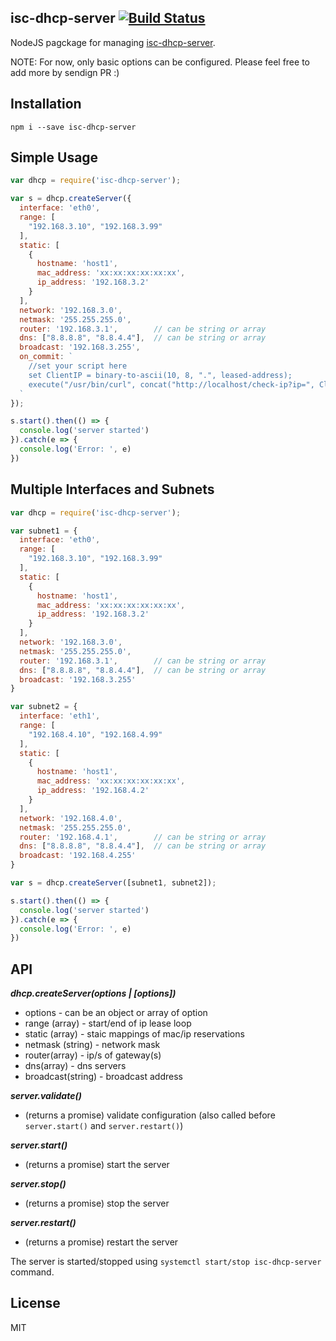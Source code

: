 
isc-dhcp-server [![Build Status](https://travis-ci.com/adonespitogo/node-isc-dhcp-server.svg?branch=master)](https://travis-ci.com/adonespitogo/node-isc-dhcp-server)
---

NodeJS pagckage for managing [isc-dhcp-server](https://wiki.debian.org/DHCP_Server).

NOTE: For now, only basic options can be configured. Please feel free to add more by sendign PR :)

Installation
---

`npm i --save isc-dhcp-server`

Simple Usage
---

```js
var dhcp = require('isc-dhcp-server');

var s = dhcp.createServer({
  interface: 'eth0',
  range: [
    "192.168.3.10", "192.168.3.99"
  ],
  static: [
    {
      hostname: 'host1',
      mac_address: 'xx:xx:xx:xx:xx:xx',
      ip_address: '192.168.3.2'
    }
  ],
  network: '192.168.3.0',
  netmask: '255.255.255.0',
  router: '192.168.3.1',        // can be string or array
  dns: ["8.8.8.8", "8.8.4.4"],  // can be string or array
  broadcast: '192.168.3.255',
  on_commit: `
    //set your script here
    set ClientIP = binary-to-ascii(10, 8, ".", leased-address);
    execute("/usr/bin/curl", concat("http://localhost/check-ip?ip=", ClientIP));
  `
});

s.start().then(() => {
  console.log('server started')
}).catch(e => {
  console.log('Error: ', e)
})
```

Multiple Interfaces and Subnets
---

```js
var dhcp = require('isc-dhcp-server');

var subnet1 = {
  interface: 'eth0',
  range: [
    "192.168.3.10", "192.168.3.99"
  ],
  static: [
    {
      hostname: 'host1',
      mac_address: 'xx:xx:xx:xx:xx:xx',
      ip_address: '192.168.3.2'
    }
  ],
  network: '192.168.3.0',
  netmask: '255.255.255.0',
  router: '192.168.3.1',        // can be string or array
  dns: ["8.8.8.8", "8.8.4.4"],  // can be string or array
  broadcast: '192.168.3.255'
}

var subnet2 = {
  interface: 'eth1',
  range: [
    "192.168.4.10", "192.168.4.99"
  ],
  static: [
    {
      hostname: 'host1',
      mac_address: 'xx:xx:xx:xx:xx:xx',
      ip_address: '192.168.4.2'
    }
  ],
  network: '192.168.4.0',
  netmask: '255.255.255.0',
  router: '192.168.4.1',        // can be string or array
  dns: ["8.8.8.8", "8.8.4.4"],  // can be string or array
  broadcast: '192.168.4.255'
}

var s = dhcp.createServer([subnet1, subnet2]);

s.start().then(() => {
  console.log('server started')
}).catch(e => {
  console.log('Error: ', e)
})
```


API
---

***dhcp.createServer(options | [options])***
  - options - can be an object or array of option
  - range (array) - start/end of ip lease loop
  - static (array) - staic mappings of mac/ip reservations
  - netmask (string) - network mask
  - router(array) - ip/s of gateway(s)
  - dns(array) - dns servers
  - broadcast(string) - broadcast address


***server.validate()***
  - (returns a promise) validate configuration (also called before `server.start()` and `server.restart()`)

***server.start()***
  - (returns a promise) start the server
  
***server.stop()***
  - (returns a promise) stop the server

***server.restart()***
  - (returns a promise) restart the server


The server is started/stopped using `systemctl start/stop isc-dhcp-server` command.

License
---

MIT

